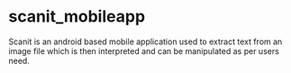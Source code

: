 # scanit_mobileapp
Scanit is an android based mobile application used to extract text from an image file which is then interpreted and can be manipulated as per users need.
